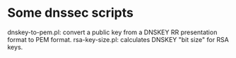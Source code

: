 # Some dnssec scripts
dnskey-to-pem.pl: convert a public key from a DNSKEY RR presentation format to PEM format.
rsa-key-size.pl: calculates DNSKEY "bit size" for RSA keys.
